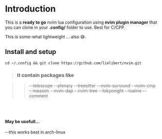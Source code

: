 # Introduction

This is a **ready to go** nvim lua  configuration using **nvim plugin manager**  that you can clone in your **.config/** folder to use. Best for C/CPP.

This is some-what lightweight ... also 😅.



## Install and setup
```
cd ~/.config && git clone https://github.com/lielibert/nvim.git
```



> ### It contain packages like

>> --telescope
>> --plenary
>> --treesitter
>> --nvim-surround
>> --nvim-cmp
>> --meason
>> --nvim-dap
>> --nvim-tree
>> --tokyonight
>> --lualine
>> --comment


</br>
</br>

#### May be usefull...

--this works best in arch-linux

